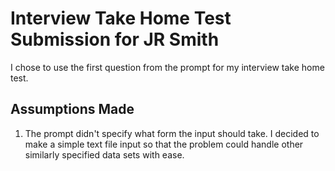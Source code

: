 # Interview Take Home Test Submission for JR Smith

I chose to use the first question from the prompt for my interview take home test.

## Assumptions Made

1. The prompt didn't specify what form the input should take. I decided to make a simple text file input so that the problem could handle other similarly specified data sets with ease.
